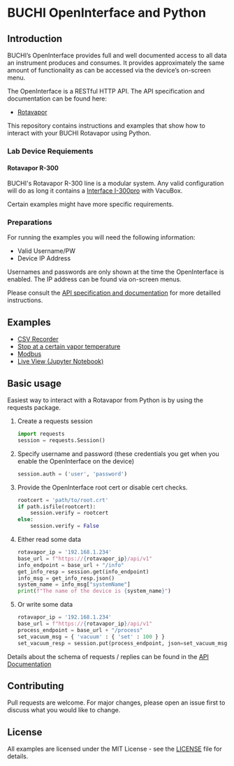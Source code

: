 # BUCHI OpenInterface and Python

## Introduction
BUCHI’s OpenInterface provides full and well documented access to all data an instrument produces and consumes. It provides approximately the same amount of functionality as can be accessed via the device’s on-screen menu. 

The OpenInterface is a RESTful HTTP API. The API specification and documentation can be found here:
* [Rotavapor](https://github.com/buchi-labortechnik-ag/openinterface_rotavapor)

This repository contains instructions and examples that show how to interact with your BUCHI Rotavapor using Python.

### Lab Device Requiements

#### Rotavapor R-300
BUCHI's Rotavapor R-300 line is a modular system. Any valid configuration will do as long it contains a [Interface I-300pro](https://www.buchi.com/en/products/laboratory-evaporation/interface-i-300-pro) with VacuBox.

Certain examples might have more specific requirements.

### Preparations
For running the examples you will need the following information:
* Valid Username/PW
* Device IP Address

Usernames and passwords are only shown at the time the OpenInterface is enabled. The IP address can be found via on-screen menus.

Please consult the [API specification and documentation](https://github.com/buchi-labortechnik-ag/openinterface_rotavapor) for more detailled instructions.

## Examples
* [CSV Recorder](./csv_recorder/)
* [Stop at a certain vapor temperature](./stop_at_vaportemp/)
* [Modbus](./modbus_server/)
* [Live View (Jupyter Notebook)](./jupyer_lab)


## Basic usage
Easiest way to interact with a Rotavapor from Python is by using the requests package.

1. Create a requests session

    ``` python
    import requests
    session = requests.Session()
    ```
2. Specify username and password (these credentials you get when you enable the OpenInterface on the device)

    ``` python
    session.auth = ('user', 'password')
    ```
3. Provide the OpenInterface root cert or disable cert checks.

    ``` python
    rootcert = 'path/to/root.crt'
    if path.isfile(rootcert):
        session.verify = rootcert
    else:
        session.verify = False
    ```
4. Either read some data
    ``` python
    rotavapor_ip = '192.168.1.234'
    base_url = f"https://{rotavapor_ip}/api/v1"
    info_endpoint = base_url + "/info"
    get_info_resp = session.get(info_endpoint)
    info_msg = get_info_resp.json()
    system_name = info_msg["systemName"]
    print(f"The name of the device is {system_name}")
    ```
5. Or write some data
    ``` python
    rotavapor_ip = '192.168.1.234'
    base_url = f"https://{rotavapor_ip}/api/v1"
    process_endpoint = base_url + "/process"
    set_vacuum_msg = { 'vacuum' : { 'set' : 100 } }
    set_vacuum_resp = session.put(process_endpoint, json=set_vacuum_msg)
    ```

Details about the schema of requests / replies can be found in the  [API Documentation](https://developer.buchi.digital/rotavapor/openinterface/doc/index.html)

## Contributing
Pull requests are welcome. For major changes, please open an issue first to discuss what you would like to change.

## License
All examples are licensed under the MIT License - see the [LICENSE](LICENSE) file for details.